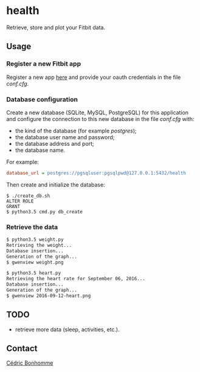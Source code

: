 # health

Retrieve, store and plot your Fitbit data.

## Usage

### Register a new Fitbit app

Register a new app [here](https://dev.fitbit.com/apps) and
provide your oauth credentials in the file *conf.cfg*.

### Database configuration

Create a new database (SQLite, MySQL, PostgreSQL) for this application and
configure the connection to this new database in the file *conf.cfg* with:

* the kind of the database (for example *postgres*);
* the database user name and password;
* the database address and port;
* the database name.

For example:

```ini
database_url = postgres://pgsqluser:pgsqlpwd@127.0.0.1:5432/health
```

Then create and initialize the database:

```shell
$ ./create_db.sh
ALTER ROLE
GRANT
$ python3.5 cmd.py db_create
```

### Retrieve the data

```bash
$ python3.5 weight.py
Retrieving the weight...
Database insertion...
Generation of the graph...
$ gwenview weight.png

$ python3.5 heart.py
Retrieving the heart rate for September 06, 2016...
Database insertion...
Generation of the graph...
$ gwenview 2016-09-12-heart.png
```


## TODO

* retrieve more data (sleep, activities, etc.).

## Contact

[Cédric Bonhomme](https://www.cedricbonhomme.org)
